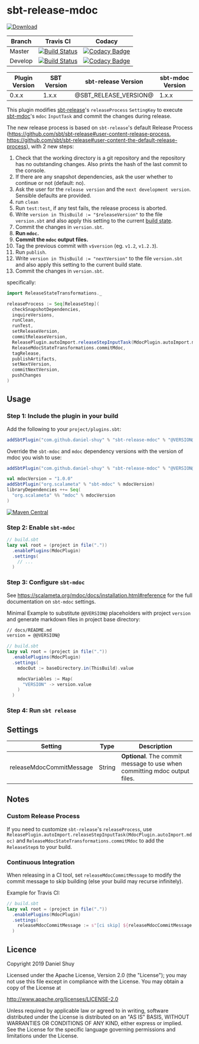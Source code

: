 # sbt-release-mdoc

[![Download](https://api.bintray.com/packages/daniel-shuy/sbt-plugins/sbt-release-mdoc/images/download.svg)](https://bintray.com/daniel-shuy/sbt-plugins/sbt-release-mdoc/_latestVersion)

| Branch  | Travis CI                                                                                                                                    | Codacy                                                                                                                                                                                                                                                                             |
| ------- | -------------------------------------------------------------------------------------------------------------------------------------------- | ---------------------------------------------------------------------------------------------------------------------------------------------------------------------------------------------------------------------------------------------------------------------------------- |
| Master  | [![Build Status](https://travis-ci.org/daniel-shuy/sbt-release-mdoc.svg?branch=master)](https://travis-ci.org/daniel-shuy/sbt-release-mdoc)  | [![Codacy Badge](https://api.codacy.com/project/badge/Grade/7200688e08804c60bbf9cd9107811aaa?branch=master)](https://www.codacy.com/app/daniel-shuy/sbt-release-mdoc?utm_source=github.com&utm_medium=referral&utm_content=daniel-shuy/sbt-release-mdoc&utm_campaign=Badge_Grade)  |
| Develop | [![Build Status](https://travis-ci.org/daniel-shuy/sbt-release-mdoc.svg?branch=develop)](https://travis-ci.org/daniel-shuy/sbt-release-mdoc) | [![Codacy Badge](https://api.codacy.com/project/badge/Grade/7200688e08804c60bbf9cd9107811aaa?branch=develop)](https://www.codacy.com/app/daniel-shuy/sbt-release-mdoc?utm_source=github.com&utm_medium=referral&utm_content=daniel-shuy/sbt-release-mdoc&utm_campaign=Badge_Grade) |

| Plugin Version | SBT Version | sbt-release Version   | sbt-mdoc Version |
| -------------- | ----------- | --------------------- | ---------------- |
| 0.x.x          | 1.x.x       | @SBT_RELEASE_VERSION@ | 1.x.x            |

This plugin modifies [sbt-release](https://github.com/sbt/sbt-release)'s `releaseProcess` `SettingKey` to execute [sbt-mdoc](https://scalameta.org/mdoc/docs/installation.html#sbt)'s `mdoc` `InputTask` and commit the changes during release.

The new release process is based on `sbt-release`'s default Release Process (<https://github.com/sbt/sbt-release#user-content-release-process>, <https://github.com/sbt/sbt-release#user-content-the-default-release-process>), with 2 new steps:

1.  Check that the working directory is a git repository and the repository has no outstanding changes. Also prints the hash of the last commit to the console.
2.  If there are any snapshot dependencies, ask the user whether to continue or not (default: no).
3.  Ask the user for the `release version` and the `next development version`. Sensible defaults are provided.
4.  run `clean`
5.  Run `test:test`, if any test fails, the release process is aborted.
6.  Write `version in ThisBuild := "$releaseVersion"` to the file `version.sbt` and also apply this setting to the current [build state](http://www.scala-sbt.org/release/docs/Build-State.html).
7.  Commit the changes in `version.sbt`.
8.  **Run `mdoc`.**
9.  **Commit the `mdoc` output files.**
10. Tag the previous commit with `v$version` (eg. `v1.2`, `v1.2.3`).
11. Run `publish`.
12. Write `version in ThisBuild := "nextVersion"` to the file `version.sbt` and also apply this setting to the current build state.
13. Commit the changes in `version.sbt`.

specifically:

```scala
import ReleaseStateTransformations._

releaseProcess := Seq[ReleaseStep](
  checkSnapshotDependencies,
  inquireVersions,
  runClean,
  runTest,
  setReleaseVersion,
  commitReleaseVersion,
  ReleasePlugin.autoImport.releaseStepInputTask(MdocPlugin.autoImport.mdoc),
  ReleaseMdocStateTransformations.commitMdoc,
  tagRelease,
  publishArtifacts,
  setNextVersion,
  commitNextVersion,
  pushChanges
)
```

## Usage

### Step 1: Include the plugin in your build

Add the following to your `project/plugins.sbt`:

```scala
addSbtPlugin("com.github.daniel-shuy" % "sbt-release-mdoc" % "@VERSION@")
```

Override the `sbt-mdoc` and `mdoc` dependency versions with the version of mdoc you wish to use:

```scala
addSbtPlugin("com.github.daniel-shuy" % "sbt-release-mdoc" % "@VERSION@")

val mdocVersion = "1.0.0"
addSbtPlugin("org.scalameta" % "sbt-mdoc" % mdocVersion)
libraryDependencies ++= Seq(
  "org.scalameta" %% "mdoc" % mdocVersion
)
```

[![Maven Central](https://maven-badges.herokuapp.com/maven-central/org.scalameta/mdoc_2.12/badge.svg)](https://maven-badges.herokuapp.com/maven-central/org.scalameta/mdoc_2.12)

### Step 2: Enable `sbt-mdoc`

```scala
// build.sbt
lazy val root = (project in file("."))
  .enablePlugins(MdocPlugin)
  .settings(
    // ...
  )
```

### Step 3: Configure `sbt-mdoc`

See <https://scalameta.org/mdoc/docs/installation.html#reference> for the full documentation on `sbt-mdoc` settings.

Minimal Example to substitute `@@VERSION@` placeholders with project `version` and generate markdown files in project base directory:

```markdown
// docs/README.md
version = @@VERSION@
```

```scala
// build.sbt
lazy val root = (project in file("."))
  .enablePlugins(MdocPlugin)
  .settings(
    mdocOut := baseDirectory.in(ThisBuild).value

    mdocVariables := Map(
      "VERSION" -> version.value
    )
  )
```

### Step 4: Run `sbt release`

## Settings

| Setting                  | Type   | Description                                                                |
| ------------------------ | ------ | -------------------------------------------------------------------------- |
| releaseMdocCommitMessage | String | **Optional**. The commit message to use when committing mdoc output files. |

## Notes

### Custom Release Process

If you need to customize `sbt-release`'s `releaseProcess`, use `ReleasePlugin.autoImport.releaseStepInputTask(MdocPlugin.autoImport.mdoc)` and `ReleaseMdocStateTransformations.commitMdoc` to add the `ReleaseStep`s to your build.

### Continuous Integration

When releasing in a CI tool, set `releaseMdocCommitMessage` to modify the commit message to skip building (else your build may recurse infinitely).

Example for Travis CI:

```scala
// build.sbt
lazy val root = (project in file("."))
  .enablePlugins(MdocPlugin)
  .settings(
    releaseMdocCommitMessage := s"[ci skip] ${releaseMdocCommitMessage.value}"
  )
```

## Licence

Copyright 2019 Daniel Shuy

Licensed under the Apache License, Version 2.0 (the "License"); you may not use this file except in compliance with the License. You may obtain a copy of the License at

<http://www.apache.org/licenses/LICENSE-2.0>

Unless required by applicable law or agreed to in writing, software distributed under the License is distributed on an "AS IS" BASIS, WITHOUT WARRANTIES OR CONDITIONS OF ANY KIND, either express or implied. See the License for the specific language governing permissions and limitations under the License.
